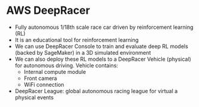# AWS DeepRacer

- Fully autonomous 1/18th scale race car driven by reinforcement learning (RL)
- It is an educational tool for reinforcement learning
- We can use DeepRacer Console to train and evaluate deep RL models (backed by SageMaker) in a 3D simulated environment
- We can also deploy these RL models to a DeepRacer Vehicle (physical) for autonomous driving. Vehicle contains:
    - Internal compute module
    - Front camera
    - WiFi connection
- DeepRacer League: global autonomous racing league for virtual a physical events